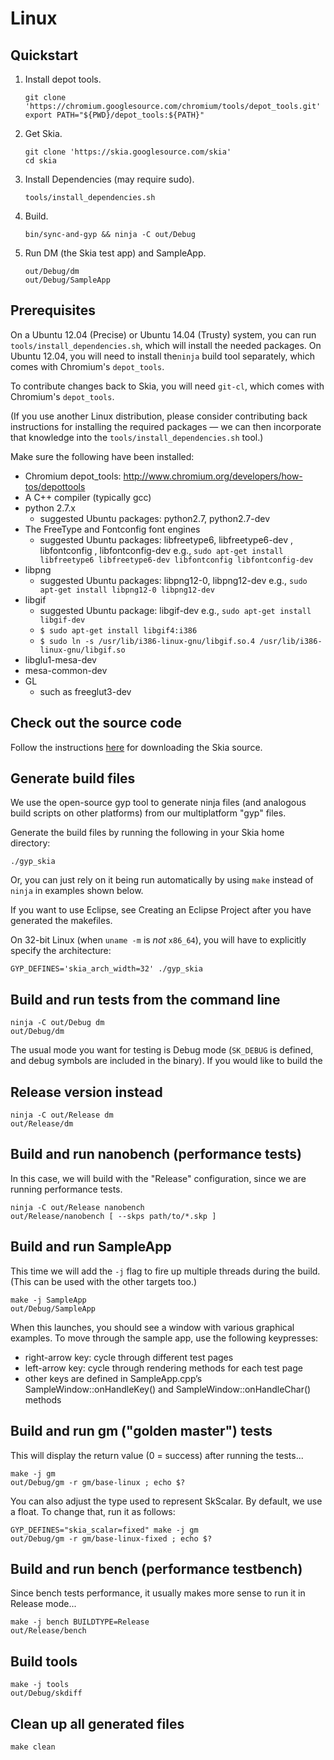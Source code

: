 Linux
=====

Quickstart
----------

1.  Install depot tools.

    <!--?prettify lang=sh?-->

        git clone 'https://chromium.googlesource.com/chromium/tools/depot_tools.git'
        export PATH="${PWD}/depot_tools:${PATH}"

2.  Get Skia.

    <!--?prettify lang=sh?-->

        git clone 'https://skia.googlesource.com/skia'
        cd skia

3.  Install Dependencies (may require sudo).

    <!--?prettify lang=sh?-->

        tools/install_dependencies.sh

4.  Build.

    <!--?prettify lang=sh?-->

        bin/sync-and-gyp && ninja -C out/Debug

5.  Run DM (the Skia test app) and SampleApp.

    <!--?prettify lang=sh?-->

        out/Debug/dm
        out/Debug/SampleApp

Prerequisites
-------------

On a Ubuntu 12.04 (Precise) or Ubuntu 14.04 (Trusty) system, you can run
`tools/install_dependencies.sh`, which will install the needed packages.  On
Ubuntu 12.04, you will need to install the`ninja` build tool separately, which
comes with Chromium's `depot_tools`.

To contribute changes back to Skia, you will need `git-cl`, which comes with Chromium's `depot_tools`.

(If you use another Linux distribution, please consider contributing back
instructions for installing the required packages — we can then incorporate
that knowledge into the `tools/install_dependencies.sh` tool.)

Make sure the following have been installed:

  * Chromium depot_tools: http://www.chromium.org/developers/how-tos/depottools
  * A C++ compiler (typically gcc)
  * python 2.7.x
    * suggested Ubuntu packages: python2.7, python2.7-dev
  * The FreeType and Fontconfig font engines
    * suggested Ubuntu packages: libfreetype6, libfreetype6-dev , libfontconfig , libfontconfig-dev e.g., `sudo apt-get install libfreetype6 libfreetype6-dev libfontconfig libfontconfig-dev`
  * libpng
    * suggested Ubuntu packages: libpng12-0, libpng12-dev e.g., `sudo apt-get install libpng12-0 libpng12-dev`
  * libgif
    * suggested Ubuntu package: libgif-dev e.g., `sudo apt-get install libgif-dev`
    * `$ sudo apt-get install libgif4:i386`
    * `$ sudo ln -s /usr/lib/i386-linux-gnu/libgif.so.4 /usr/lib/i386-linux-gnu/libgif.so`
  * libglu1-mesa-dev
  * mesa-common-dev
  * GL
    * such as freeglut3-dev

Check out the source code
-------------------------

Follow the instructions [here](../download) for downloading the Skia source.


Generate build files
--------------------

We use the open-source gyp tool to generate ninja files (and analogous build
scripts on other platforms) from our multiplatform "gyp" files.

Generate the build files by running the following in your Skia home directory:

    ./gyp_skia

Or, you can just rely on it being run automatically by using `make` instead of
`ninja` in examples shown below.

If you want to use Eclipse, see Creating an Eclipse Project after you have generated the makefiles.

On 32-bit Linux (when `uname -m` is *not* `x86_64`), you will have to
explicitly specify the architecture:

    GYP_DEFINES='skia_arch_width=32' ./gyp_skia

Build and run tests from the command line
-----------------------------------------

    ninja -C out/Debug dm
    out/Debug/dm

The usual mode you want for testing is Debug mode (`SK_DEBUG` is defined, and
debug symbols are included in the binary). If you would like to build the

Release version instead
-----------------------

    ninja -C out/Release dm
    out/Release/dm

Build and run nanobench (performance tests)
-------------------------------------------

In this case, we will build with the "Release" configuration, since we are
running performance tests.

    ninja -C out/Release nanobench
    out/Release/nanobench [ --skps path/to/*.skp ]

Build and run SampleApp
-----------------------

This time we will add the `-j` flag to fire up multiple threads during the
build. (This can be used with the other targets too.)

    make -j SampleApp
    out/Debug/SampleApp

When this launches, you should see a window with various graphical examples.
To move through the sample app, use the following keypresses:

  * right-arrow key: cycle through different test pages
  * left-arrow key: cycle through rendering methods for each test page
  * other keys are defined in SampleApp.cpp’s SampleWindow::onHandleKey() and SampleWindow::onHandleChar() methods

Build and run gm ("golden master") tests
----------------------------------------

This will display the return value (0 = success) after running the tests...

    make -j gm
    out/Debug/gm -r gm/base-linux ; echo $?

You can also adjust the type used to represent SkScalar. By default, we use a
float. To change that, run it as follows:

    GYP_DEFINES="skia_scalar=fixed" make -j gm
    out/Debug/gm -r gm/base-linux-fixed ; echo $?

Build and run bench (performance testbench)
-------------------------------------------

Since bench tests performance, it usually makes more sense to run it in
Release mode...

    make -j bench BUILDTYPE=Release
    out/Release/bench

Build tools
-----------

    make -j tools
    out/Debug/skdiff

Clean up all generated files
----------------------------

    make clean
